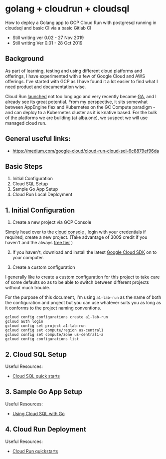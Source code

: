 # golang + cloudrun + cloudsql 
How to deploy a Golang app to GCP Cloud Run with postgresql running in cloudsql and basic CI via a basic Gitlab CI

- Still writing ver 0.02 - 27 Nov 2019
- Still writing Ver 0.01 - 28 Oct 2019

## Background
As part of learning, testing and using different cloud platforms and offerings, I have experimented with a few of Google Cloud and AWS offerings. I've started with GCP as I have found it a lot easier to find what I need product and documentation wise.

Cloud Run [launched](https://cloud.google.com/blog/products/serverless/announcing-cloud-run-the-newest-member-of-our-serverless-compute-stack) not too long ago and very recently became [GA](https://cloud.google.com/blog/products/serverless/knative-based-cloud-run-services-are-ga), and I already see its great potential. From my perspective, it sits somewhat between AppEngine flex and Kubernetes on the GC Compute paradigm - and can deploy to a Kubernetes cluster as it is knative based. For the bulk of the platforms we are building (at alba.one), we suspect we will use managed cloud run.

## General useful links:
- https://medium.com/google-cloud/cloud-run-cloud-sql-6c8879ef96da

## Basic Steps
1. Initial Configuration
2. Cloud SQL Setup
3. Sample Go App Setup
4. Cloud Run Local Deployment



## 1. Initial Configuration 

1) Create a new project via GCP Console

Simply head over to the [cloud console](https://console.cloud.google.com/) , login with your credentials if required, create a new project. (Take advantage of 300$ credit if you haven't and the always [free tier](https://cloud.google.com/free/) )

2) If you haven't, download and install the latest [Google Cloud SDK](https://cloud.google.com/sdk/docs/) on to your computer.

3) Create a custom configuration

I generally like to create a custom configuration for this project to take care of some defaults so as to be able to switch between different projects without much trouble.

For the purpose of this document, I'm using ``a1-lab-run`` as the name of both the configuration and project but you can use whatever suits you as long as it conforms to the project naming conventions. 

```
gcloud config configurations create a1-lab-run
gcloud auth login 
gcloud config set project a1-lab-run
gcloud config set compute/region us-central1
gcloud config set compute/zone us-central1-a
gcloud config configurations list
```

## 2. Cloud SQL Setup
Useful Resources:
- [Cloud SQL quick starts](https://cloud.google.com/sql/docs/postgres/quickstarts)



## 3. Sample Go App Setup 
Useful Resources:
- [Using Cloud SQL with Go](https://cloud.google.com/go/getting-started/using-cloud-sql)


## 4. Cloud Run Deployment
Useful Resources:
- [Cloud Run quickstarts](https://cloud.google.com/run/docs/quickstarts?hl=en_GB&_ga=2.100862087.-704505203.1547643049)



